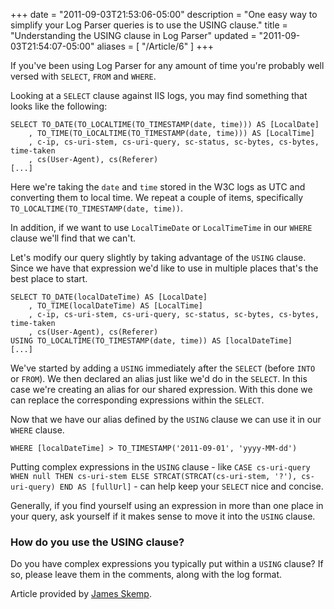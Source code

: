 +++
date = "2011-09-03T21:53:06-05:00"
description = "One easy way to simplify your Log Parser queries is to use the USING clause."
title = "Understanding the USING clause in Log Parser"
updated = "2011-09-03T21:54:07-05:00"
aliases = [
	"/Article/6"
]
+++

<p>If you've been using Log Parser for any amount of time you're probably well versed with <code>SELECT</code>, <code>FROM</code> and <code>WHERE</code>.</p>

<p>Looking at a <code>SELECT</code> clause against IIS logs, you may find something that looks like the following:</p>

<pre><code>SELECT TO_DATE(TO_LOCALTIME(TO_TIMESTAMP(date, time))) AS [LocalDate]
    , TO_TIME(TO_LOCALTIME(TO_TIMESTAMP(date, time))) AS [LocalTime]
    , c-ip, cs-uri-stem, cs-uri-query, sc-status, sc-bytes, cs-bytes, time-taken
    , cs(User-Agent), cs(Referer)
[...]
</code></pre>

<p>Here we're taking the <code>date</code> and <code>time</code> stored in the W3C logs as UTC and converting them to local time. We repeat a couple of items, specifically <code>TO_LOCALTIME(TO_TIMESTAMP(date, time))</code>.</p>

<p>In addition, if we want to use <code>LocalTimeDate</code> or <code>LocalTimeTime</code> in our <code>WHERE</code> clause we'll find that we can't.</p>

<p>Let's modify our query slightly by taking advantage of the <code>USING</code> clause. Since we have that expression we'd like to use in multiple places that's the best place to start.</p>

<pre><code>SELECT TO_DATE(localDateTime) AS [LocalDate]
    , TO_TIME(localDateTime) AS [LocalTime]
    , c-ip, cs-uri-stem, cs-uri-query, sc-status, sc-bytes, cs-bytes, time-taken
    , cs(User-Agent), cs(Referer)
USING TO_LOCALTIME(TO_TIMESTAMP(date, time)) AS [localDateTime]
[...]
</code></pre>

<p>We've started by adding a <code>USING</code> immediately after the <code>SELECT</code> (before <code>INTO</code> or <code>FROM</code>). We then declared an alias just like we'd do in the <code>SELECT</code>. In this case we're creating an alias for our shared expression. With this done we can replace the corresponding expressions within the <code>SELECT</code>.</p>

<p>Now that we have our alias defined by the <code>USING</code> clause we can use it in our <code>WHERE</code> clause.</p>

<pre><code>WHERE [localDateTime] &gt; TO_TIMESTAMP('2011-09-01', 'yyyy-MM-dd')
</code></pre>

<p>Putting complex expressions in the <code>USING</code> clause - like <code>CASE cs-uri-query WHEN null THEN cs-uri-stem ELSE STRCAT(STRCAT(cs-uri-stem, '?'), cs-uri-query) END AS [fullUrl]</code> - can help keep your <code>SELECT</code> nice and concise.</p>

<p>Generally, if you find yourself using an expression in more than one place in your query, ask yourself if it makes sense to move it into the <code>USING</code> clause.</p>

<h3>How do you use the USING clause?</h3>

<p>Do you have complex expressions you typically put within a <code>USING</code> clause? If so, please leave them in the comments, along with the log format.</p>

Article provided by <a href="http://jamesrskemp.com/" rel="external author">James Skemp</a>.
